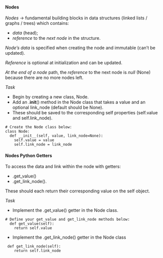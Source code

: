 #### Nodes

_Nodes_ -> fundamental building blocks in data structures (linked lists / graphs / trees) which contains:
* _data_ (head);
* _reference_ to the _next node_ in the structure.

_Node’s data_ is specified when creating the node and immutable (can’t be updated).

_Reference_ is optional at initialization and can be updated.

_At the end of a node_ path, the _reference_ to the next node is _null_ (None) because there are no more nodes left.



_Task_
* Begin by creating a new class, Node. 
* Add an .__init__() method in the Node class that takes a value and an optional link_node (default should be None). 
* These should be saved to the corresponding self properties (self.value and self.link_node).

```
# Create the Node class below:
class Node:
  def __init__(self, value, link_node=None):
    self.value = value
    self.link_node = link_node
```


#### Nodes Python Getters
To access the data and link within the node with getters:
* .get_value()
* .get_link_node().

These should each return their corresponding value on the self object.

_Task_
* Implement the .get_value() getter in the Node class.

```
# Define your get_value and get_link_node methods below:
  def get_value(self):
    return self.value
```

* Implement the .get_link_node() getter in the Node class
```
 def get_link_node(self):
    return self.link_node
```
